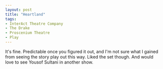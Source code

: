 ```yaml
---
layout: post
title: "Heartland"
tags:
- InterAct Theatre Company
- The Drake
- Proscenium Theatre
- Play
---
```


It's fine. Predictable once you figured it out, and I'm not sure what I gained from seeing the story play out this way. Liked the set though. And would love to see Yousof Sultani in another show.

